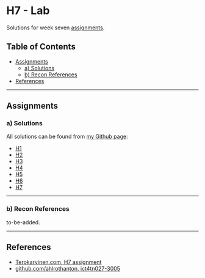 # H7 - Lab

Solutions for week seven [assignments](https://terokarvinen.com/2021/hakkerointi-kurssi-tunkeutumistestaus-ict4tn027-3005/#h7-labra-lahestyy).

## Table of Contents

* [Assignments](#assignements)
  * [a) Solutions](#a-solutions)
  * [b) Recon References](#b-recon-references)
* [References](#references)

---

## Assignments

### a) Solutions

All solutions can be found from [my Github page](https://github.com/ahlrothanton/ict4tn027-3005):

- [H1](https://github.com/ahlrothanton/ict4tn027-3005/tree/main/h1)
- [H2](https://github.com/ahlrothanton/ict4tn027-3005/tree/main/h2)
- [H3](https://github.com/ahlrothanton/ict4tn027-3005/tree/main/h3)
- [H4](https://github.com/ahlrothanton/ict4tn027-3005/tree/main/h4)
- [H5](https://github.com/ahlrothanton/ict4tn027-3005/tree/main/h5)
- [H6](https://github.com/ahlrothanton/ict4tn027-3005/tree/main/h6)
- [H7](https://github.com/ahlrothanton/ict4tn027-3005/tree/main/h7)

----

### b) Recon References

to-be-added.

---

## References

- [Terokarvinen.com, H7 assignment](https://terokarvinen.com/2021/hakkerointi-kurssi-tunkeutumistestaus-ict4tn027-3005/#h7-labra-lahestyy)
- [github.com/ahlrothanton, ict4tn027-3005](https://github.com/ahlrothanton/ict4tn027-3005)

